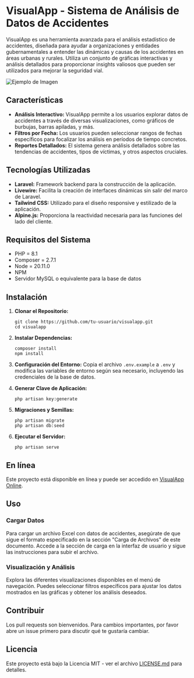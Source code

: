 # VisualApp - Sistema de Análisis de Datos de Accidentes

VisualApp es una herramienta avanzada para el análisis estadístico de accidentes, diseñada para ayudar a organizaciones y entidades gubernamentales a entender las dinámicas y causas de los accidentes en áreas urbanas y rurales. Utiliza un conjunto de gráficas interactivas y análisis detallados para proporcionar insights valiosos que pueden ser utilizados para mejorar la seguridad vial.

![Ejemplo de Imagen](https://raw.githubusercontent.com/Miller-Jaramillo/v44/main/public/images/visualapp-1.png)


## Características

- **Análisis Interactivo:** VisualApp permite a los usuarios explorar datos de accidentes a través de diversas visualizaciones, como gráficos de burbujas, barras apiladas, y más.
- **Filtros por Fecha:** Los usuarios pueden seleccionar rangos de fechas específicos para focalizar los análisis en períodos de tiempo concretos.
- **Reportes Detallados:** El sistema genera análisis detallados sobre las tendencias de accidentes, tipos de víctimas, y otros aspectos cruciales.

## Tecnologías Utilizadas

- **Laravel:** Framework backend para la construcción de la aplicación.
- **Livewire:** Facilita la creación de interfaces dinámicas sin salir del marco de Laravel.
- **Tailwind CSS:** Utilizado para el diseño responsive y estilizado de la aplicación.
- **Alpine.js:** Proporciona la reactividad necesaria para las funciones del lado del cliente.

## Requisitos del Sistema

- PHP = 8.1
- Composer = 2.7.1
- Node = 20.11.0
- NPM  
- Servidor MySQL o equivalente para la base de datos

## Instalación

1. **Clonar el Repositorio:**
   ```
   git clone https://github.com/tu-usuario/visualapp.git
   cd visualapp
   ```

2. **Instalar Dependencias:**
   ```
   composer install
   npm install
   ```

3. **Configuración del Entorno:**
   Copia el archivo `.env.example` a `.env` y modifica las variables de entorno según sea necesario, incluyendo las credenciales de la base de datos.

4. **Generar Clave de Aplicación:**
   ```
   php artisan key:generate
   ```

5. **Migraciones y Semillas:**
   ```
   php artisan migrate
   php artisan db:seed
   ```

6. **Ejecutar el Servidor:**
   ```
   php artisan serve
   ```

## En línea

Este proyecto está disponible en línea y puede ser accedido en [VisualApp Online](http://visualapp.online).

## Uso

### Cargar Datos

Para cargar un archivo Excel con datos de accidentes, asegúrate de que sigue el formato especificado en la sección "Carga de Archivos" de este documento. Accede a la sección de carga en la interfaz de usuario y sigue las instrucciones para subir el archivo.

### Visualización y Análisis

Explora las diferentes visualizaciones disponibles en el menú de navegación. Puedes seleccionar filtros específicos para ajustar los datos mostrados en las gráficas y obtener los análisis deseados.

## Contribuir

Los pull requests son bienvenidos. Para cambios importantes, por favor abre un issue primero para discutir qué te gustaría cambiar.

## Licencia

Este proyecto está bajo la Licencia MIT - ver el archivo [LICENSE.md](LICENSE) para detalles.

